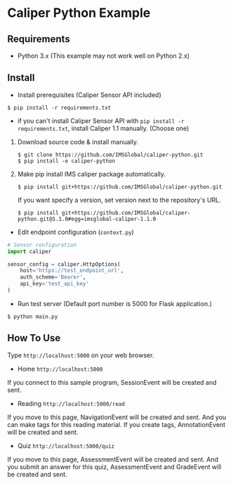 # Caliper Python Example

## Requirements

* Python 3.x (This example may not work well on Python 2.x)

## Install

* Install prerequisites (Caliper Sensor API included)

```
$ pip install -r requirements.txt
```

* if you can't install Caliper Sensor API with `pip install -r requirements.txt`, install Caliper 1.1 manually. (Choose one)

1. Download source code & install manually.
    ```
    $ git clone https://github.com/IMSGlobal/caliper-python.git
    $ pip install -e caliper-python
    ```
2. Make pip install IMS caliper package automatically.
    ```
    $ pip install git+https://github.com/IMSGlobal/caliper-python.git
    ```
   If you want specify a version, set version next to the repository's URL. 
   ```
   $ pip install git+https://github.com/IMSGlobal/caliper-python.git@1.1.0#egg=imsglobal-caliper-1.1.0 
   ```

* Edit endpoint configuration (`context.py`)

```python
# Sensor configuration
import caliper

sensor_config = caliper.HttpOptions(
    host='https://test_endpoint_url',
    auth_scheme='Bearer',
    api_key='test_api_key'
)
```

* Run test server (Default port number is 5000 for Flask application.)

```
$ python main.py
```

## How To Use

Type `http://localhost:5000` on your web browser.

* Home `http://localhost:5000`

If you connect to this sample program, SessionEvent will be created and sent.

* Reading `http://localhost:5000/read`

If you move to this page, NavigationEvent will be created and sent. And you can make tags for this reading material. If you create tags, AnnotationEvent will be created and sent. 

* Quiz `http://localhost:5000/quiz`

If you move to this page, AssessmentEvent will be created and sent. And you submit an answer for this quiz, AssessmentEvent and GradeEvent will be created and sent.
